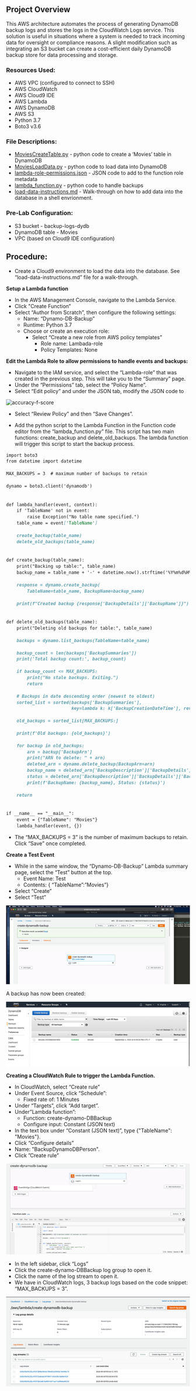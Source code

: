 ## Project Overview

This AWS architecture automates the process of generating DynamoDB backup logs and stores the logs in the CloudWatch Logs service. This solution is useful in situations where a system is needed to track incoming data for oversight or compliance reasons. A slight modification such as integrating an S3 bucket can create a cost-efficient daily DynamoDB backup store for data processing and storage.

### Resources Used:

- AWS VPC (configured to connect to SSH)
- AWS CloudWatch
- AWS Cloud9 IDE
- AWS Lambda
- AWS DynamoDB
- AWS S3
- Python 3.7
- Boto3 v3.6


### File Descriptions:

- [MoviesCreateTable.py](https://github.com/lizgarseeyah/AWS-Scheduling-DB-Backups/blob/master/DynamoDB/MoviesCreateTable.py) - python code to create a ‘Movies’ table in DynamoDB
- [MoviesLoadData.py](https://github.com/lizgarseeyah/AWS-Scheduling-DB-Backups/blob/master/DynamoDB/MoviesLoadData.py) - python code to load data into DynamoDB
- [lambda-role-permissions.json](https://github.com/lizgarseeyah/AWS-Scheduling-DB-Backups/blob/master/lambda-role-permissions.json) - JSON code to add to the function role metadata
- [lambda_function.py](https://github.com/lizgarseeyah/AWS-Scheduling-DB-Backups/blob/master/lambda_function.py) - python code to handle backups
- [load-data-instructions.md](https://github.com/lizgarseeyah/AWS-Scheduling-DB-Backups/blob/master/load-data-instructions.md) - Walk-through on how to add data into the database in a shell envrionment.

### Pre-Lab Configuration:

- S3 bucket - backup-logs-dydb
- DynamoDB table - Movies
- VPC (based on Cloud9 IDE configuration)

## Procedure:

- Create a Cloud9 environment to load the data into the database. See “load-data-instructions.md” file for a walk-through.

**Setup a Lambda function**

  - In the AWS Management Console, navigate to the Lambda Service.
  - Click "Create Function”
  - Select “Author from Scratch”, then configure the following settings:
    - Name: “Dynamo-DB-Backup”
    - Runtime: Python 3.7
    - Choose or create an execution role:
      - Select “Create a new role from AWS policy templates”
        - Role name: Lambada-role
        - Policy Templates: None
        
**Edit the Lambda Role to allow permissions to handle events and backups:**

  - Navigate to the IAM service, and select the “Lambda-role” that was created in the previous step. This will take you to the “Summary” page.
  - Under the “Permissions” tab, select the “Policy Name”.
  - Select “Edit policy” and under the JSON tab, modify the JSON code to

![accuracy-f-score](/img/accuracy-f-score.png) 

  - Select “Review Policy” and then “Save Changes”.
  
- Add the python script to the Lambda Function in the Function code editor from the “lambda_function.py” file. This script has two main functions: create_backup and delete_old_backups. The lambda function will trigger this script to start the backup process.
 
```markdown
import boto3
from datetime import datetime

MAX_BACKUPS = 3  # maximum number of backups to retain

dynamo = boto3.client('dynamodb')


def lambda_handler(event, context):
    if 'TableName' not in event:
        raise Exception("No table name specified.")
    table_name = event['TableName']

    create_backup(table_name)
    delete_old_backups(table_name)


def create_backup(table_name):
    print("Backing up table:", table_name)
    backup_name = table_name + '-' + datetime.now().strftime('%Y%m%d%H%M%S')

    response = dynamo.create_backup(
        TableName=table_name, BackupName=backup_name)

    print(f"Created backup {response['BackupDetails']['BackupName']}")


def delete_old_backups(table_name):
    print("Deleting old backups for table:", table_name)

    backups = dynamo.list_backups(TableName=table_name)

    backup_count = len(backups['BackupSummaries'])
    print('Total backup count:', backup_count)

    if backup_count <= MAX_BACKUPS:
        print("No stale backups. Exiting.")
        return

    # Backups in date descending order (newest to oldest)
    sorted_list = sorted(backups['BackupSummaries'],
                         key=lambda k: k['BackupCreationDateTime'], reverse=True)

    old_backups = sorted_list[MAX_BACKUPS:]

    print(f'Old backups: {old_backups}')

    for backup in old_backups:
        arn = backup['BackupArn']
        print("ARN to delete: " + arn)
        deleted_arn = dynamo.delete_backup(BackupArn=arn)
        backup_name = deleted_arn['BackupDescription']['BackupDetails']['BackupName']
        status = deleted_arn['BackupDescription']['BackupDetails']['BackupStatus']
        print(f'BackupName: {backup_name}, Status: {status}')

    return


if __name__ == "__main__":
    event = {"TableName": "Movies"}
    lambda_handler(event, {})
```

  - The “MAX_BACKUPS = 3” is the number of maximum backups to retain.
Click “Save” once completed.

**Create a Test Event**
- While in the same window, the “Dynamo-DB-Backup” Lambda summary page,  select the “Test” button at the  top.
  - Event Name: Test
  - Contents: { “TableName”:”Movies”}
- Select “Create”
- Select “Test”

![accuracy-f-score](/img/one.png) 

A backup has now been created:

![accuracy-f-score](/img/two.png) 

**Creating a CloudWatch Rule to trigger the Lambda Function.**

- In CloudWatch, select “Create rule”
- Under Event Source, click “Schedule”:
  - Fixed rate of: 1 Minutes
- Under “Targets”, click “Add target”.
- Under”Lambda function”:
  - Function: create-dynamo-DBBackup
  - Configure input: Constant (JSON text)
- In the text box under “Constant (JSON text)”, type {"TableName": "Movies"}.
- Click “Configure details”
- Name: "BackupDynamoDBPerson".
- Click ”Create rule”

![accuracy-f-score](/img/three.png) 

- In the left sidebar, click “Logs”
- Click the create-dynamo-DBBackup log group to open it.
- Click the name of the log stream to open it.
- We have in CloudWatch logs, 3 backup logs based on the code snippet: “MAX_BACKUPS = 3”.

![accuracy-f-score](/img/four.png) 

